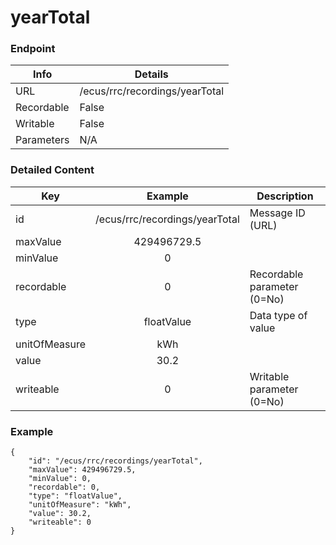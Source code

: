 # yearTotal



### Endpoint

| Info  | Details |
| ------------- | ------------- |
| URL   | /ecus/rrc/recordings/yearTotal   |
| Recordable   | False   |
| Writable   | False   |
| Parameters  | N/A  |

### Detailed Content

|  Key  | Example | Description |
| ------------- | :------: | ------------------------------ |
|  id | /ecus/rrc/recordings/yearTotal | Message ID (URL) |
|  maxValue | 429496729.5 |  |
|  minValue | 0 |  |
|  recordable | 0 | Recordable parameter (0=No) |
|  type | floatValue | Data type of value |
|  unitOfMeasure | kWh |  |
|  value | 30.2 |  |
|  writeable | 0 | Writable parameter (0=No) |



### Example
```
{
    "id": "/ecus/rrc/recordings/yearTotal",
    "maxValue": 429496729.5,
    "minValue": 0,
    "recordable": 0,
    "type": "floatValue",
    "unitOfMeasure": "kWh",
    "value": 30.2,
    "writeable": 0
}
```
